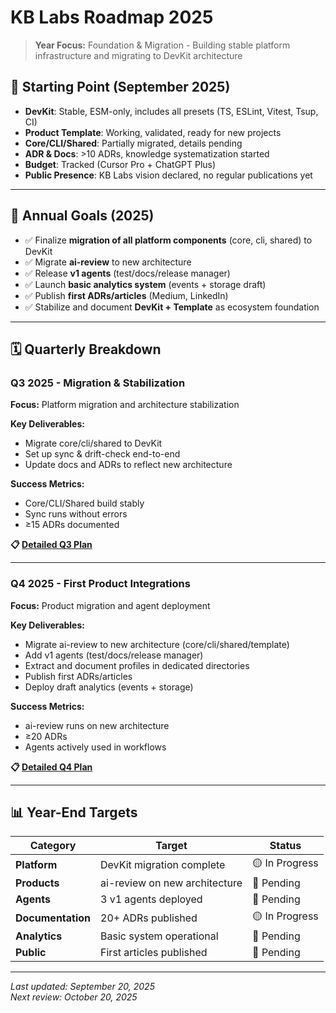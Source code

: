 # KB Labs Roadmap 2025

> **Year Focus:** Foundation & Migration - Building stable platform infrastructure and migrating to DevKit architecture

## 📍 Starting Point (September 2025)

- **DevKit**: Stable, ESM-only, includes all presets (TS, ESLint, Vitest, Tsup, CI)
- **Product Template**: Working, validated, ready for new projects
- **Core/CLI/Shared**: Partially migrated, details pending
- **ADR & Docs**: >10 ADRs, knowledge systematization started
- **Budget**: Tracked (Cursor Pro + ChatGPT Plus)
- **Public Presence**: KB Labs vision declared, no regular publications yet

---

## 🎯 Annual Goals (2025)

- ✅ Finalize **migration of all platform components** (core, cli, shared) to DevKit
- ✅ Migrate **ai-review** to new architecture
- ✅ Release **v1 agents** (test/docs/release manager)
- ✅ Launch **basic analytics system** (events + storage draft)
- ✅ Publish **first ADRs/articles** (Medium, LinkedIn)
- ✅ Stabilize and document **DevKit + Template** as ecosystem foundation

---

## 🗓️ Quarterly Breakdown

### Q3 2025 - Migration & Stabilization
**Focus:** Platform migration and architecture stabilization

**Key Deliverables:**
- Migrate core/cli/shared to DevKit
- Set up sync & drift-check end-to-end
- Update docs and ADRs to reflect new architecture

**Success Metrics:**
- Core/CLI/Shared build stably
- Sync runs without errors
- ≥15 ADRs documented

**📋 [Detailed Q3 Plan](./Q3.md)**

---

### Q4 2025 - First Product Integrations
**Focus:** Product migration and agent deployment

**Key Deliverables:**
- Migrate ai-review to new architecture (core/cli/shared/template)
- Add v1 agents (test/docs/release manager)
- Extract and document profiles in dedicated directories
- Publish first ADRs/articles
- Deploy draft analytics (events + storage)

**Success Metrics:**
- ai-review runs on new architecture
- ≥20 ADRs
- Agents actively used in workflows

**📋 [Detailed Q4 Plan](./Q4.md)**

---

## 📊 Year-End Targets

| Category | Target | Status |
|----------|--------|--------|
| **Platform** | DevKit migration complete | 🟡 In Progress |
| **Products** | ai-review on new architecture | 🔴 Pending |
| **Agents** | 3 v1 agents deployed | 🔴 Pending |
| **Documentation** | 20+ ADRs published | 🟡 In Progress |
| **Analytics** | Basic system operational | 🔴 Pending |
| **Public** | First articles published | 🔴 Pending |

---

*Last updated: September 20, 2025*  
*Next review: October 20, 2025*  